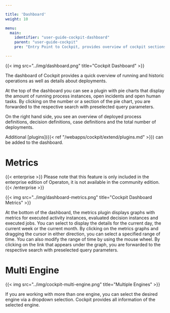 ```yaml
---

title: 'Dashboard'
weight: 10

menu:
  main:
    identifier: "user-guide-cockpit-dashboard"
    parent: "user-guide-cockpit"
    pre: "Entry Point to Cockpit, provides overview of cockpit sections"

---
```


{{< img src="../img/dashboard.png" title="Cockpit Dashboard" >}}

The dashboard of Cockpit provides a quick overview of running and historic operations as well as details about deployments.

At the top of the dashboard you can see a plugin with pie charts that display the amount of running process instances, open incidents and open human tasks.
By clicking on the number or a section of the pie chart, you are forwarded to the respective search with preselected query parameters.

On the right hand side, you see an overview of deployed process definitions, decision definitions, case definitions and the total number of deployments.

Additional [plugins]({{< ref "/webapps/cockpit/extend/plugins.md" >}}) can be added to the dashboard.

# Metrics

{{< enterprise >}}
Please note that this feature is only included in the enterprise edition of Operaton, it is not available in the community edition.
{{< /enterprise >}}

{{< img src="../img/dashboard-metrics.png" title="Cockpit Dashboard Metrics" >}}

At the bottom of the dashboard, the metrics plugin displays graphs with metrics for executed activity instances, evaluated decision instances and executed jobs.
You can select to display the details for the current day, the current week or the current month. By clicking on the metrics graphs and dragging the cursor
in either direction, you can select a specified range of time. You can also modify the range of time by using the mouse wheel. By clicking on the link that
appears under the graph, you are forwarded to the respective search with preselected query parameters.


# Multi Engine

{{< img src="../img/cockpit-multi-engine.png" title="Multiple Engines" >}}

If you are working with more than one engine, you can select the desired engine via a dropdown selection. Cockpit provides all information of the selected engine.
